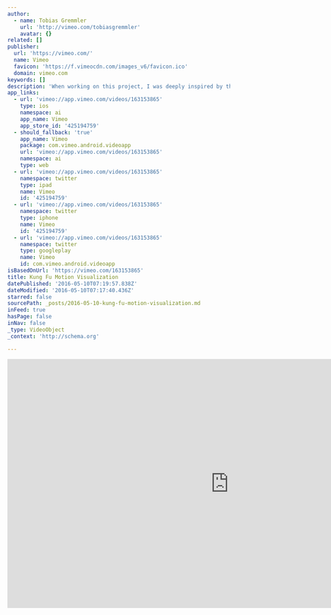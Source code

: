 ```yaml
---
author:
  - name: Tobias Gremmler
    url: 'http://vimeo.com/tobiasgremmler'
    avatar: {}
related: []
publisher:
  url: 'https://vimeo.com/'
  name: Vimeo
  favicon: 'https://f.vimeocdn.com/images_v6/favicon.ico'
  domain: vimeo.com
keywords: []
description: 'When working on this project, I was deeply inspired by the dynamics of motion and philosophy of Kung Fu. The work was commissioned by International Guoshu Association for an Kung Fu exhibition, initiated by Hing Chao. The exhibition focuses on the legacy of Hakka martial arts in Hong Kong and will launch in Hong Kong in September.'
app_links:
  - url: 'vimeo://app.vimeo.com/videos/163153865'
    type: ios
    namespace: ai
    app_name: Vimeo
    app_store_id: '425194759'
  - should_fallback: 'true'
    app_name: Vimeo
    package: com.vimeo.android.videoapp
    url: 'vimeo://app.vimeo.com/videos/163153865'
    namespace: ai
    type: web
  - url: 'vimeo://app.vimeo.com/videos/163153865'
    namespace: twitter
    type: ipad
    name: Vimeo
    id: '425194759'
  - url: 'vimeo://app.vimeo.com/videos/163153865'
    namespace: twitter
    type: iphone
    name: Vimeo
    id: '425194759'
  - url: 'vimeo://app.vimeo.com/videos/163153865'
    namespace: twitter
    type: googleplay
    name: Vimeo
    id: com.vimeo.android.videoapp
isBasedOnUrl: 'https://vimeo.com/163153865'
title: Kung Fu Motion Visualization
datePublished: '2016-05-10T07:19:57.838Z'
dateModified: '2016-05-10T07:17:40.436Z'
starred: false
sourcePath: _posts/2016-05-10-kung-fu-motion-visualization.md
inFeed: true
hasPage: false
inNav: false
_type: VideoObject
_context: 'http://schema.org'

---
```

<iframe src="https://cdn.embedly.com/widgets/media.html?src=https%3A%2F%2Fplayer.vimeo.com%2Fvideo%2F163153865&amp;url=https%3A%2F%2Fvimeo.com%2F163153865&amp;image=http%3A%2F%2Fi.vimeocdn.com%2Fvideo%2F566242566_1280.jpg&amp;key=b7d04c9b404c499eba89ee7072e1c4f7&amp;type=text%2Fhtml&amp;schema=vimeo" width="1000" height="563" scrolling="no" frameborder="0" allowfullscreen="" style=""></iframe>